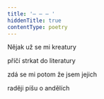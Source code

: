 ```yaml
---
title: '– – – '
hiddenTitle: true
contentType: poetry
---
```


<section>

Nějak už se mi kreatury

příčí strkat do literatury

zdá se mi potom že jsem jejich

raději píšu o andělích

</section>
